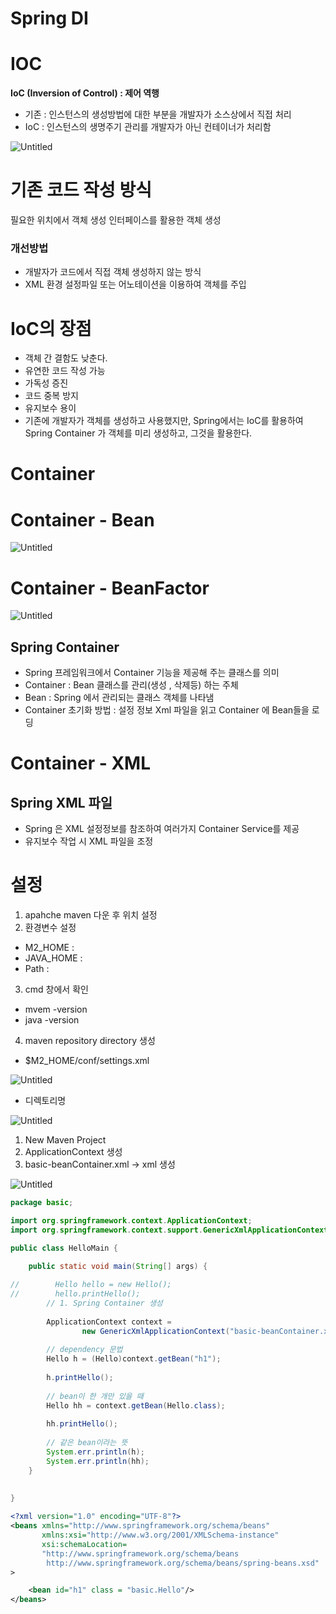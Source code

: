# Spring DI

# IOC

**IoC (Inversion of Control) : 제어 역행**

- 기존 : 인스턴스의 생성방법에 대한 부분을 개발자가 소스상에서 직접 처리
- IoC : 인스턴스의 생명주기 관리를 개발자가 아닌 컨테이너가 처리함

![Untitled](Spring%20DI%20239a110460194aada9244db21143ecda/Untitled.png)

# 기존 코드 작성 방식

필요한 위치에서 객체 생성
인터페이스를 활용한 객체 생성

### 개선방법

- 개발자가 코드에서 직접 객체 생성하지 않는 방식
- XML 환경 설정파일 또는 어노테이션을 이용하여 객체를 주입

# IoC의 장점

- 객체 간 결함도 낮춘다.
- 유연한 코드 작성 가능
- 가독성 증진
- 코드 중복 방지
- 유지보수 용이
- 기존에 개발자가 객체를 생성하고 사용했지만, Spring에서는 IoC를 활용하여 Spring Container 가 객체를 미리 생성하고, 그것을 활용한다.

# Container

# Container - Bean

![Untitled](Spring%20DI%20239a110460194aada9244db21143ecda/Untitled%201.png)

# Container - BeanFactor

![Untitled](Spring%20DI%20239a110460194aada9244db21143ecda/Untitled%202.png)

## Spring Container

- Spring 프레임워크에서 Container 기능을 제공해 주는 클래스를 의미
- Container : Bean 클래스를 관리(생성 , 삭제등) 하는 주체
- Bean : Spring 에서 관리되는 클래스 객체를 나타냄
- Container 초기화 방법
: 설정 정보 Xml 파일을 읽고 Container 에 Bean들을 로딩

# Container - XML

## Spring XML 파일

- Spring 은 XML 설정정보를 참조하여 여러가지 Container Service를
제공
- 유지보수 작업 시 XML 파일을 조정

# 설정

1. apahche maven 다운 후 위치 설정
2. 환경변수 설정
- M2_HOME :
- JAVA_HOME :
- Path :

 3. cmd 창에서 확인

- mvem -version
- java -version

 4. maven repository directory 생성

- $M2_HOME/conf/settings.xml

![Untitled](Spring%20DI%20239a110460194aada9244db21143ecda/Untitled%203.png)

- <localRepository>디렉토리명</localRepository>

![Untitled](Spring%20DI%20239a110460194aada9244db21143ecda/Untitled%204.png)

1. New Maven Project
2. ApplicationContext 생성
3. basic-beanContainer.xml → xml 생성

![Untitled](Spring%20DI%20239a110460194aada9244db21143ecda/Untitled%205.png)

```java
package basic;

import org.springframework.context.ApplicationContext;
import org.springframework.context.support.GenericXmlApplicationContext;

public class HelloMain {
    
    public static void main(String[] args) {

//        Hello hello = new Hello();
//        hello.printHello();
        // 1. Spring Container 생성
        
        ApplicationContext context = 
                new GenericXmlApplicationContext("basic-beanContainer.xml");
        
        // dependency 문법
        Hello h = (Hello)context.getBean("h1");
        
        h.printHello();
        
        // bean이 한 개만 있을 때
        Hello hh = context.getBean(Hello.class);
        
        hh.printHello();
        
        // 같은 bean이라는 뜻
        System.err.println(h);
        System.err.println(hh);
    }
    
    
}
```

```xml
<?xml version="1.0" encoding="UTF-8"?>
<beans xmlns="http://www.springframework.org/schema/beans"
	   xmlns:xsi="http://www.w3.org/2001/XMLSchema-instance"
 	   xsi:schemaLocation=
 	   "http://www.springframework.org/schema/beans
 	    http://www.springframework.org/schema/beans/spring-beans.xsd"
>

	<bean id="h1" class = "basic.Hello"/>
</beans>
```